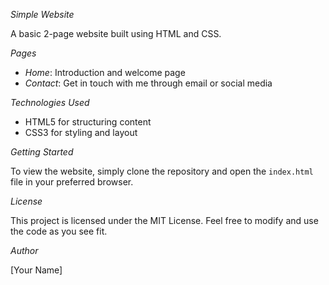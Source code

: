 

_Simple Website_

A basic 2-page website built using HTML and CSS.

_Pages_

- _Home_: Introduction and welcome page
- _Contact_: Get in touch with me through email or social media

_Technologies Used_

- HTML5 for structuring content
- CSS3 for styling and layout

_Getting Started_

To view the website, simply clone the repository and open the `index.html` file in your preferred browser.

_License_

This project is licensed under the MIT License. Feel free to modify and use the code as you see fit.

_Author_

[Your Name]
